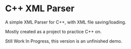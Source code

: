 # C++ XML Parser

A simple XML Parser for C++, with XML file saving/loading.

Mostly created as a project to practice C++ on.

Still Work In Progress, this version is an unfinished demo.